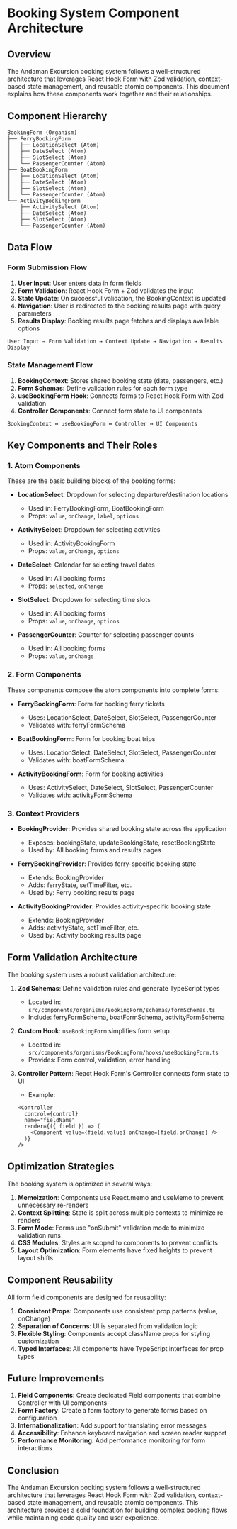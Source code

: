 # Booking System Component Architecture

## Overview

The Andaman Excursion booking system follows a well-structured architecture that leverages React Hook Form with Zod validation, context-based state management, and reusable atomic components. This document explains how these components work together and their relationships.

## Component Hierarchy

```
BookingForm (Organism)
├── FerryBookingForm
│   ├── LocationSelect (Atom)
│   ├── DateSelect (Atom)
│   ├── SlotSelect (Atom)
│   └── PassengerCounter (Atom)
├── BoatBookingForm
│   ├── LocationSelect (Atom)
│   ├── DateSelect (Atom)
│   ├── SlotSelect (Atom)
│   └── PassengerCounter (Atom)
└── ActivityBookingForm
    ├── ActivitySelect (Atom)
    ├── DateSelect (Atom)
    ├── SlotSelect (Atom)
    └── PassengerCounter (Atom)
```

## Data Flow

### Form Submission Flow

1. **User Input**: User enters data in form fields
2. **Form Validation**: React Hook Form + Zod validates the input
3. **State Update**: On successful validation, the BookingContext is updated
4. **Navigation**: User is redirected to the booking results page with query parameters
5. **Results Display**: Booking results page fetches and displays available options

```
User Input → Form Validation → Context Update → Navigation → Results Display
```

### State Management Flow

1. **BookingContext**: Stores shared booking state (date, passengers, etc.)
2. **Form Schemas**: Define validation rules for each form type
3. **useBookingForm Hook**: Connects forms to React Hook Form with Zod validation
4. **Controller Components**: Connect form state to UI components

```
BookingContext ↔ useBookingForm ↔ Controller ↔ UI Components
```

## Key Components and Their Roles

### 1. Atom Components

These are the basic building blocks of the booking forms:

- **LocationSelect**: Dropdown for selecting departure/destination locations

  - Used in: FerryBookingForm, BoatBookingForm
  - Props: `value`, `onChange`, `label`, `options`

- **ActivitySelect**: Dropdown for selecting activities

  - Used in: ActivityBookingForm
  - Props: `value`, `onChange`, `options`

- **DateSelect**: Calendar for selecting travel dates

  - Used in: All booking forms
  - Props: `selected`, `onChange`

- **SlotSelect**: Dropdown for selecting time slots

  - Used in: All booking forms
  - Props: `value`, `onChange`, `options`

- **PassengerCounter**: Counter for selecting passenger counts
  - Used in: All booking forms
  - Props: `value`, `onChange`

### 2. Form Components

These components compose the atom components into complete forms:

- **FerryBookingForm**: Form for booking ferry tickets

  - Uses: LocationSelect, DateSelect, SlotSelect, PassengerCounter
  - Validates with: ferryFormSchema

- **BoatBookingForm**: Form for booking boat trips

  - Uses: LocationSelect, DateSelect, SlotSelect, PassengerCounter
  - Validates with: boatFormSchema

- **ActivityBookingForm**: Form for booking activities
  - Uses: ActivitySelect, DateSelect, SlotSelect, PassengerCounter
  - Validates with: activityFormSchema

### 3. Context Providers

- **BookingProvider**: Provides shared booking state across the application

  - Exposes: bookingState, updateBookingState, resetBookingState
  - Used by: All booking forms and results pages

- **FerryBookingProvider**: Provides ferry-specific booking state

  - Extends: BookingProvider
  - Adds: ferryState, setTimeFilter, etc.
  - Used by: Ferry booking results page

- **ActivityBookingProvider**: Provides activity-specific booking state
  - Extends: BookingProvider
  - Adds: activityState, setTimeFilter, etc.
  - Used by: Activity booking results page

## Form Validation Architecture

The booking system uses a robust validation architecture:

1. **Zod Schemas**: Define validation rules and generate TypeScript types

   - Located in: `src/components/organisms/BookingForm/schemas/formSchemas.ts`
   - Include: ferryFormSchema, boatFormSchema, activityFormSchema

2. **Custom Hook**: `useBookingForm` simplifies form setup

   - Located in: `src/components/organisms/BookingForm/hooks/useBookingForm.ts`
   - Provides: Form control, validation, error handling

3. **Controller Pattern**: React Hook Form's Controller connects form state to UI
   - Example:
   ```tsx
   <Controller
     control={control}
     name="fieldName"
     render={({ field }) => (
       <Component value={field.value} onChange={field.onChange} />
     )}
   />
   ```

## Optimization Strategies

The booking system is optimized in several ways:

1. **Memoization**: Components use React.memo and useMemo to prevent unnecessary re-renders
2. **Context Splitting**: State is split across multiple contexts to minimize re-renders
3. **Form Mode**: Forms use "onSubmit" validation mode to minimize validation runs
4. **CSS Modules**: Styles are scoped to components to prevent conflicts
5. **Layout Optimization**: Form elements have fixed heights to prevent layout shifts

## Component Reusability

All form field components are designed for reusability:

1. **Consistent Props**: Components use consistent prop patterns (value, onChange)
2. **Separation of Concerns**: UI is separated from validation logic
3. **Flexible Styling**: Components accept className props for styling customization
4. **Typed Interfaces**: All components have TypeScript interfaces for prop types

## Future Improvements

1. **Field Components**: Create dedicated Field components that combine Controller with UI components
2. **Form Factory**: Create a form factory to generate forms based on configuration
3. **Internationalization**: Add support for translating error messages
4. **Accessibility**: Enhance keyboard navigation and screen reader support
5. **Performance Monitoring**: Add performance monitoring for form interactions

## Conclusion

The Andaman Excursion booking system follows a well-structured architecture that leverages React Hook Form with Zod validation, context-based state management, and reusable atomic components. This architecture provides a solid foundation for building complex booking flows while maintaining code quality and user experience.

